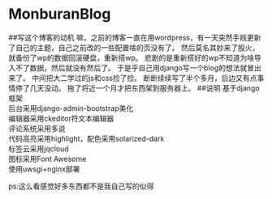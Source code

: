 MonburanBlog
======================
##写这个博客的动机
嘛，之前的博客一直在用wordpress，有一天突然手贱更新了自己的主题，自己之前改的一些配置啥的页没有了。
然后莫名其妙来了股火，就备份了wp的数据回滚硬盘，重新搭wp。
悲剧的是重新搭好的wp不知道为啥导入不了数据，然后就没有然后了。
于是乎自己用django写一个blog的想法就冒出来了。
中间把大二学过的js和css捡了捡。
断断续续写了半个多月，后边又有点事情停了几天没动。
拖了将近一个月才把东西架到服务器上。
##说明
基于django框架<br />
后台采用django-admin-bootstrap美化<br />
编辑器采用ckeditor符文本编辑器<br />
评论系统采用多说<br />
代码高亮采用highlight，配色采用solarized-dark<br/>
标签云采用jqcloud<br />
图标采用Font Awesome<br />
使用uwsgi+nginx部署<br />

ps:这么看感觉好多东西都不是我自己写的似得
